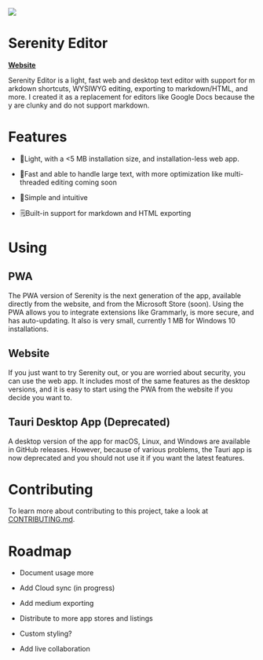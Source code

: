 

![](https://serenityeditor.com/logo192x192.png)





# Serenity Editor

**[Website](https://serenityeditor.com/)**



Serenity Editor is a light, fast web and desktop text editor with support for markdown shortcuts, WYSIWYG editing, exporting to markdown/HTML, and more. I created it as a replacement for editors like Google Docs because they are clunky and do not support markdown.



# Features

- 🍃Light, with a &lt;5 MB installation size, and installation-less web app.

- 🚀Fast and able to handle large text, with more optimization like multi-threaded editing coming soon

- 🔰Simple and intuitive

- 🗒️Built-in support for markdown and HTML exporting





# Using

## PWA

The PWA version of Serenity is the next generation of the app, available directly from the website, and from the Microsoft Store (soon). Using the PWA allows you to integrate extensions like Grammarly, is more secure, and has auto-updating. It also is very small, currently 1 MB for Windows 10 installations.



## Website

If you just want to try Serenity out, or you are worried about security, you can use the web app. It includes most of the same features as the desktop versions, and it is easy to start using the PWA from the website if you decide you want to.



## Tauri Desktop App (Deprecated)

A desktop version of the app for macOS, Linux, and Windows are available in GitHub releases. However, because of various problems, the Tauri app is now deprecated and you should not use it if you want the latest features.



# Contributing

To learn more about contributing to this project, take a look at [CONTRIBUTING.md](https://github.com/AsyncBanana/Serenity-Editor/blob/master/CONTRIBUTING.md).

# Roadmap

- Document usage more

- Add Cloud sync (in progress)

- Add medium exporting

- Distribute to more app stores and listings

- Custom styling?

- Add live collaboration